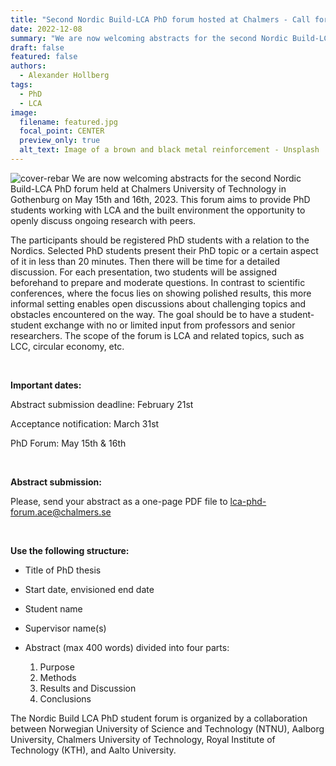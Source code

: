 ```yaml
---
title: "Second Nordic Build-LCA PhD forum hosted at Chalmers - Call for abstracts "
date: 2022-12-08
summary: "We are now welcoming abstracts for the second Nordic Build-LCA PhD forum held at Chalmers University of Technology in Gothenburg"
draft: false
featured: false
authors:
  - Alexander Hollberg
tags:
  - PhD
  - LCA
image:
  filename: featured.jpg
  focal_point: CENTER
  preview_only: true
  alt_text: Image of a brown and black metal reinforcement - Unsplash
---
```

![cover-rebar](featured.jpg)
We are now welcoming abstracts for the second Nordic Build-LCA PhD forum held at Chalmers University of Technology in Gothenburg on May 15th and 16th, 2023. This forum aims to provide PhD students working with LCA and the built environment the opportunity to openly discuss ongoing research with peers. 

The participants should be registered PhD students with a relation to the Nordics. Selected PhD students present their PhD topic or a certain aspect of it in less than 20 minutes. Then there will be time for a detailed discussion. For each presentation, two students will be assigned beforehand to prepare and moderate questions. In contrast to scientific conferences, where the focus lies on showing polished results, this more informal setting enables open discussions about challenging topics and obstacles encountered on the way. The goal should be to have a student-student exchange with no or limited input from professors and senior researchers. The scope of the forum is LCA and related topics, such as LCC, circular economy, etc. 

 

**Important dates:** 

Abstract submission deadline: February 21st   

Acceptance notification: March 31st  

PhD Forum: May 15th & 16th  

 

**Abstract submission:** 

Please, send your abstract as a one-page PDF file to [lca-phd-forum.ace@chalmers.se](mailto:lca-phd-forum.ace@chalmers.se) 

 

**Use the following structure:** 

* Title of PhD thesis 
* Start date, envisioned end date 
* Student name 
* Supervisor name(s) 
* Abstract (max 400 words) divided into four parts: 

  1. Purpose 
  2. Methods 
  3. Results and Discussion 
  4. Conclusions 

The Nordic Build LCA PhD student forum is organized by a collaboration between Norwegian University of Science and Technology (NTNU), Aalborg University, Chalmers University of Technology, Royal Institute of Technology (KTH), and Aalto University. 

<!--EndFragment-->
